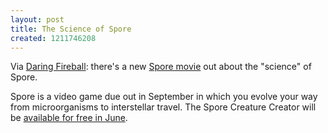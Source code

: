 ```yaml
---
layout: post
title: The Science of Spore
created: 1211746208
---
```

Via [Daring Fireball](http://daringfireball.net/linked/2008/may#fri-23-spore):  there's a new [Spore movie](http://www.spore.com/screenshots.php?movieID=10&play=hi) out about the "science" of Spore.  

Spore is a video game due out in September in which you evolve your way from microorganisms to interstellar travel.  The Spore Creature Creator will be [available for free in June](http://www.spore.com/press_042508.php).
